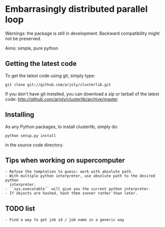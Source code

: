 Embarrasingly distributed parallel loop
=======================================


Warnings: the package is still in development. Backward compatibility might
not be preserved.

Aims:  simple, pure python

Getting the latest code
-----------------------

To get the latest code using git, simply type:

    git clone git://github.com/arjoly/clusterlib.git

If you don't have git installed, you can download a zip or tarball of the
latest code: http://github.com/arjoly/clusterlib/archive/master


Installing
----------

As any Python packages, to install clusterlib, simply do:

    python setup.py install

in the source code directory.


Tips when working on supercomputer
----------------------------------
    - Refuse the temptation to guess: work with absolute path.
    - With multiple python interpreter, use absolute path to the desired python
      interpreter.
    - ``sys.executable`` will give you the current python interpreter.
    - If objects are hashed, hash them sooner rather than later.


TODO list
---------
    - Find a way to get job id / job name in a generic way
